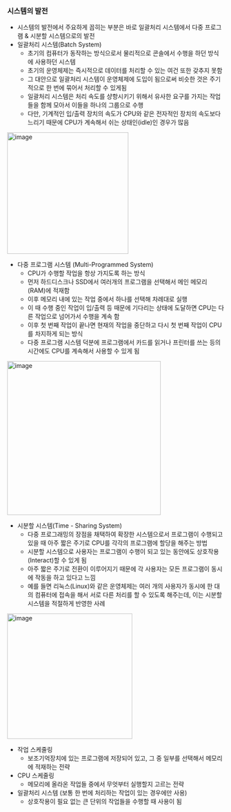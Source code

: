 ### <strong>시스템의 발전</strong>
- 시스템의 발전에서 주요하게 꼽히는 부분은 바로 일괄처리 시스템에서 다중 프로그램 & 시분할 시스템으로의 발전
- 일괄처리 시스템(Batch System)
    - 초기의 컴퓨터가 동작하는 방식으로서 물리적으로 콘솔에서 수행을 하던 방식에 사용하던 시스템
    - 초기의 운영체제는 즉시적으로 데이터를 처리할 수 있는 여건 또한 갖추지 못함
    - 그 대안으로 일괄처리 시스템이 운영체제에 도입이 됨으로써 비슷한 것은 주기적으로 한 번에 묶어서 처리할 수 있게됨
    - 일괄처리 시스템은 처리 속도를 샹항시키기 위해서 유사한 요구를 가지는 작업들을 함께 모아서 이들을 하나의 그룹으로 수행
    - 다만, 기계적인 입/출력 장치의 속도가 CPU와 같은 전자적인 장치의 속도보다 느리기 때문에 CPU가 계속해서 쉬는 상태인(idle)인 경우가 많음

<img width="281" alt="image" src="https://user-images.githubusercontent.com/99342700/224257107-90745266-6f38-4703-b556-89b990b9d79a.png">

- 다중 프로그램 시스템 (Multi-Programmed System)
    - CPU가 수행할 작업을 항상 가지도록 하는 방식
    - 먼저 하드디스크나 SSD에서 여러개의 프로그램을 선택해서 메인 메모리(RAM)에 적재함
    - 이후 메모리 내에 있는 작업 중에서 하나를 선택해 차례대로 실행
    - 이 때 수행 중인 작업이 입/출력 등 때문에 기다리는 상태에 도달하면 CPU는 다른 작업으로 넘어가서 수행을 계속 함
    - 이후 첫 번째 작업이 끝나면 현재의 작업을 중단하고 다시 첫 번째 작업이 CPU를 차지하게 되는 방식
    - 다중 프로그램 시스템 덕분에 프로그램에서 카드를 읽거나 프린터를 쓰는 등의 시간에도 CPU를 계속해서 사용할 수 있게 됨

<img width="356" alt="image" src="https://user-images.githubusercontent.com/99342700/224256913-65b0248b-a4d9-47e0-ae58-db91e1f3f03e.png">

- 시분할 시스템(Time - Sharing System)
    - 다중 프로그래밍의 장점을 채택하여 확장한 시스템으로서 프로그램이 수행되고 있을 때 아주 짧은 주기로 CPU를 각각의 프로그램에 할당을 해주는 방법
    - 시분할 시스템으로 사용자는 프로그램이 수행이 되고 있는 동안에도 상호작용(Interact)할 수 있게 됨
    - 아주 짧은 주기로 전환이 이루어지기 때문에 각 사용자는 모든 프로그램이 동시에 작동을 하고 있다고 느낌
    - 예를 들면 리눅스(Linux)와 같은 운영체제는 여러 개의 사용자가 동시에 한 대의 컴퓨터에 접속을 해서 서로 다른 처리를 할 수 있도록 해주는데, 이는 시분할 시스템을 적절하게 반영한 사례
<img width="290" alt="image" src="https://user-images.githubusercontent.com/99342700/224256758-4cc6a556-bc3a-45ef-ad5b-3177278d3d84.png">

- 작업 스케줄링
    - 보조기억장치에 있는 프로그램에 저장되어 있고, 그 중 일부를  선택해서 메모리에 적재하는 전략
- CPU 스케줄링
    - 메모리에 올라온 작업들 중에서 무엇부터 실행할지 고르는 전략
- 일괄처리 시스템 (보통 한 번에 처리하는 작업이 있는 경우에만 사용)
    - 상호작용이 필요 없는 큰 단위의 작업들을 수행할 때 사용이 됨